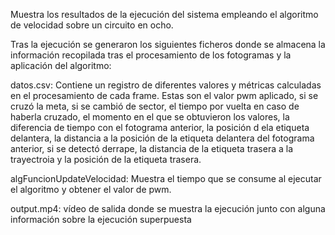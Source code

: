 Muestra los resultados de la ejecución del sistema empleando el algoritmo de velocidad sobre un circuito en ocho.

Tras la ejecución se generaron los siguientes ficheros donde se almacena la información recopilada tras el procesamiento de los fotogramas y la aplicación del algoritmo:


datos.csv: Contiene un registro de diferentes valores y métricas calculadas en el procesamiento de cada frame. Estas son el valor pwm aplicado, si se cruzó la meta, si se cambió de sector, el tiempo por vuelta en caso de haberla cruzado, el momento en el que se obtuvieron los valores, la diferencia de tiempo con el fotograma anterior, la posición d ela etiqueta delantera, la distancia a la posición de la etiqueta delantera del fotograma anterior, si se detectó derrape, la distancia  de la etiqueta trasera a la trayectroia y la posición de la etiqueta trasera.

algFuncionUpdateVelocidad: Muestra el tiempo que se consume al ejecutar el algoritmo y obtener el valor de pwm.

output.mp4: vídeo de salida donde se muestra la ejecución junto con alguna información sobre la ejecución superpuesta
